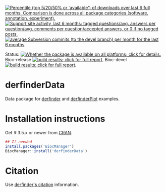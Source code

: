<a href="https://bioconductor.org/packages/stats/bioc/derfinderData/"><img border="0" src="http://bioconductor.org/shields/downloads/release/derfinderData.svg" title="Percentile (top 5/20/50% or 'available') of downloads over last 6 full months. Comparison is done across all package categories (software, annotation, experiment)."></a> <a href="https://support.bioconductor.org/t/derfinderData/"><img border="0" src="http://bioconductor.org/shields/posts/derfinderData.svg" title="Support site activity, last 6 months: tagged questions/avg. answers per question/avg. comments per question/accepted answers, or 0 if no tagged posts."></a> <a href="http://bioconductor.org/packages/release/data/experiment/html/derfinderData.html#svn_source"><img border="0" src="http://bioconductor.org/shields/lastcommit/release/data-experiment/derfinderData.svg" title="average Subversion commits (to the devel branch) per month for the last 6 months"></a>

Status: <a href="http://bioconductor.org/packages/release/data/experiment/html/derfinderData.html#archives"><img border="0" src="http://bioconductor.org/images/shields/availability/all.svg" title="Whether the package is available on all platforms; click for details."></a>
Bioc-release <a href="http://bioconductor.org/checkResults/release/bioc-LATEST/derfinderData/"><img border="0" src="http://bioconductor.org/shields/build/release/data-experiment/derfinderData.svg" title="build results; click for full report"></a>,
Bioc-devel <a href="http://bioconductor.org/checkResults/devel/bioc-LATEST/derfinderData/"><img border="0" src="http://bioconductor.org/shields/build/devel/data-experiment/derfinderData.svg" title="build results; click for full report"></a>.

derfinderData
=============

Data package for [derfinder](http://bioconductor.org/packages/derfinder) and [derfinderPlot](http://bioconductor.org/packages/derfinderPlot) examples.

# Installation instructions

Get R 3.5.x or newer from [CRAN](http://cran.r-project.org/).

```R
## If needed
install.packages('BiocManager')
BiocManager::install('derfinderData')
```

# Citation

Use [derfinder's citation](https://github.com/lcolladotor/derfinder#citation) information.
